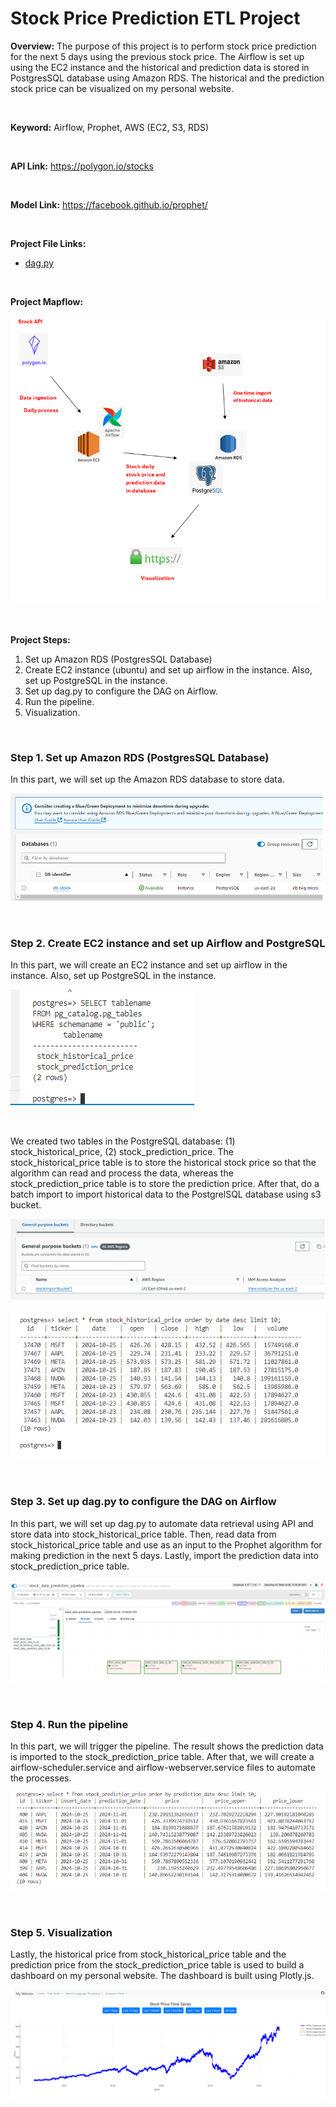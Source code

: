 # Stock Price Prediction ETL Project

**Overview:** The purpose of this project is to perform stock price prediction for the next 5 days using the previous stock price. The Airflow is set up using the EC2 instance and the historical and prediction data is stored in PostgresSQL database using Amazon RDS. The historical and the prediction stock price can be visualized on my personal website.

</br>

**Keyword:** Airflow, Prophet, AWS (EC2, S3, RDS)

</br>

**API Link:** https://polygon.io/stocks

</br>

**Model Link:** https://facebook.github.io/prophet/

</br>

**Project File Links:**
- <a href="dag.py">dag.py</a>

</br>

**Project Mapflow:**

![](image/mapflow.png)

</br>

**Project Steps:**
1. Set up Amazon RDS (PostgresSQL Database)
2. Create EC2 instance (ubuntu) and set up airflow in the instance. Also, set up PostgreSQL in the instance.  
3. Set up dag.py to configure the DAG on Airflow.
4. Run the pipeline.
5. Visualization.

</br>

### Step 1. Set up Amazon RDS (PostgresSQL Database)
In this part, we will set up the Amazon RDS database to store data.

![](image/rds.png)

</br>

### Step 2. Create EC2 instance and set up Airflow and PostgreSQL
In this part, we will create an EC2 instance and set up airflow in the instance. Also, set up PostgreSQL in the instance.

![](image/postgres1.png)

</br>

We created two tables in the PostgreSQL database: (1) stock_historical_price, (2) stock_prediction_price. The stock_historical_price table is to store the historical stock price so that the algorithm can read and process the data, whereas the stock_prediction_price table is to store the prediction price. After that, do a batch import to import historical data to the PostgrelSQL database using s3 bucket.


![](image/s3.png)

![](image/postgres2.png)

</br>

### Step 3. Set up dag.py to configure the DAG on Airflow
In this part, we will set up dag.py to automate data retrieval using API and store data into stock_historical_price table. Then, read data from stock_historical_price table and use as an input to the Prophet algorithm for making prediction in the next 5 days. Lastly, import the prediction data into stock_prediction_price table. 

![](image/airflow.png)

</br>

### Step 4. Run the pipeline
In this part, we will trigger the pipeline. The result shows the prediction data is imported to the stock_prediction_price table. After that, we will create a airflow-scheduler.service and airflow-webserver.service files to automate the processes.

![](image/postgres4.png)

</br>

### Step 5. Visualization
Lastly, the historical price from stock_historical_price table and the prediction price from the stock_prediction_price table is used to build a dashboard on my personal website. The dashboard is built using Plotly.js.

![](image/visual.png)
